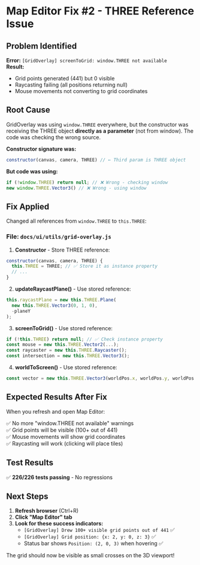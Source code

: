 # Map Editor Fix #2 - THREE Reference Issue

## Problem Identified

**Error:** `[GridOverlay] screenToGrid: window.THREE not available`  
**Result:** 
- Grid points generated (441) but 0 visible
- Raycasting failing (all positions returning null)
- Mouse movements not converting to grid coordinates

## Root Cause

GridOverlay was using `window.THREE` everywhere, but the constructor was receiving the THREE object **directly as a parameter** (not from window). The code was checking the wrong source.

**Constructor signature was:**
```javascript
constructor(canvas, camera, THREE) // ← Third param is THREE object
```

**But code was using:**
```javascript
if (!window.THREE) return null; // ❌ Wrong - checking window
new window.THREE.Vector3() // ❌ Wrong - using window
```

## Fix Applied

Changed all references from `window.THREE` to `this.THREE`:

### File: `docs/ui/utils/grid-overlay.js`

1. **Constructor** - Store THREE reference:
```javascript
constructor(canvas, camera, THREE) {
  this.THREE = THREE; // ✅ Store it as instance property
  // ...
}
```

2. **updateRaycastPlane()** - Use stored reference:
```javascript
this.raycastPlane = new this.THREE.Plane(
  new this.THREE.Vector3(0, 1, 0),
  -planeY
);
```

3. **screenToGrid()** - Use stored reference:
```javascript
if (!this.THREE) return null; // ✅ Check instance property
const mouse = new this.THREE.Vector2(...);
const raycaster = new this.THREE.Raycaster();
const intersection = new this.THREE.Vector3();
```

4. **worldToScreen()** - Use stored reference:
```javascript
const vector = new this.THREE.Vector3(worldPos.x, worldPos.y, worldPos.z);
```

## Expected Results After Fix

When you refresh and open Map Editor:

✅ No more "window.THREE not available" warnings  
✅ Grid points will be visible (100+ out of 441)  
✅ Mouse movements will show grid coordinates  
✅ Raycasting will work (clicking will place tiles)  

## Test Results

✅ **226/226 tests passing** - No regressions

## Next Steps

1. **Refresh browser** (Ctrl+R)
2. **Click "Map Editor" tab**
3. **Look for these success indicators:**
   - `[GridOverlay] Drew 100+ visible grid points out of 441` ✅
   - `[GridOverlay] Grid position: {x: 2, y: 0, z: 3}` ✅
   - Status bar shows `Position: (2, 0, 3)` when hovering ✅

The grid should now be visible as small crosses on the 3D viewport!
